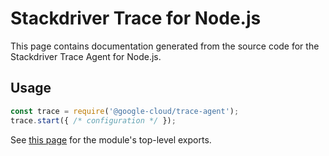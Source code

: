 <!--This file is used in the generated docs.-->

# Stackdriver Trace for Node.js

This page contains documentation generated from the source code for the Stackdriver Trace Agent for Node.js.

## Usage

```js
const trace = require('@google-cloud/trace-agent');
trace.start({ /* configuration */ });
```

See [this page](./modules/_index_.html) for the module's top-level exports.
